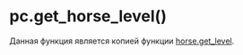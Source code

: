 # pc.get_horse_level()
Данная функция является копией функции [horse.get_level](../horse/horse.get_level.md).